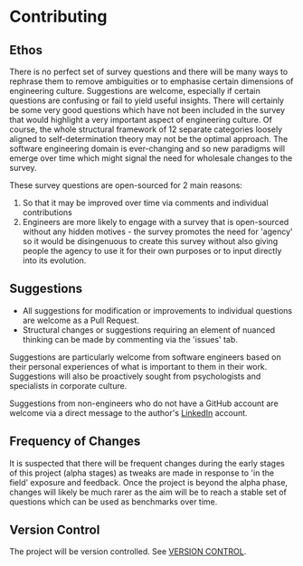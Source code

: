 # Contributing

## Ethos
There is no perfect set of survey questions and there will be many ways to rephrase them to remove ambiguities or to emphasise certain dimensions of engineering culture. Suggestions are welcome, especially if certain questions are confusing or fail to yield useful insights. There will certainly be some very good questions which have not been included in the survey that would highlight a very important aspect of engineering culture. Of course, the whole structural framework of 12 separate categories loosely aligned to self-determination theory may not be the optimal approach. The software engineering domain is ever-changing and so new paradigms will emerge over time which might signal the need for wholesale changes to the survey.

These survey questions are open-sourced for 2 main reasons:
1. So that it may be improved over time via comments and individual contributions
2. Engineers are more likely to engage with a survey that is open-sourced without any hidden motives - the survey promotes the need for 'agency' so it would be disingenuous to create this survey without also giving people the agency to use it for their own purposes or to input directly into its evolution.

## Suggestions 
* All suggestions for modification or improvements to individual questions are welcome as a Pull Request.
* Structural changes or suggestions requiring an element of nuanced thinking can be made by commenting via the 'issues' tab.

Suggestions are particularly welcome from software engineers based on their personal experiences of what is important to them in their work. Suggestions will also be proactively sought from psychologists and specialists in corporate culture.

Suggestions from non-engineers who do not have a GitHub account are welcome via a direct message to the author's [LinkedIn](https://www.linkedin.com/in/johndurrant/) account. 

## Frequency of Changes
It is suspected that there will be frequent changes during the early stages of this project (alpha stages) as tweaks are made in response to 'in the field' exposure and feedback. Once the project is beyond the alpha phase, changes will likely be much rarer as the aim will be to reach a stable set of questions which can be used as benchmarks over time.

## Version Control
The project will be version controlled. See [VERSION CONTROL](/VERSION-CONTROL.md).

